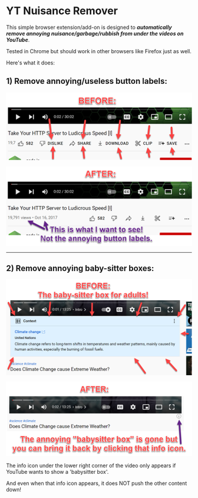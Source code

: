 # YT Nuisance Remover

This simple browser extension/add-on is designed to ***automatically remove annoying nuisance/garbage/rubbish from under the videos on YouTube***. 

Tested in Chrome but should work in other browsers like Firefox just as well. 

Here's what it does: 

## 1) Remove annoying/useless button labels:

![YouTube button labels before](./resources/yt-btn-labels-before.png)

![YouTube button labels after](./resources/yt-btn-labels-after.png)

--- 

## 2) Remove annoying baby-sitter boxes:

![YouTube clarity box before](./resources/yt-clarify-box-before.png)

![YouTube clarity box after](./resources/yt-clarify-box-after.png)

The info icon under the lower right corner of the video only appears if YouTube wants to show a 'babysitter box'. 

And even when that info icon appears, it does NOT push the other content down! 


